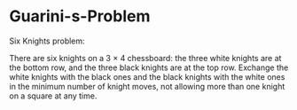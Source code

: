 # Guarini-s-Problem

Six Knights problem:

There are six knights on a 3 × 4 chessboard: the three white knights are
at the bottom row, and the three black knights are at the top row. Exchange
the white knights with the black ones and the black knights with the white ones in the
minimum number of knight moves, not allowing more than one knight on
a square at any time.
